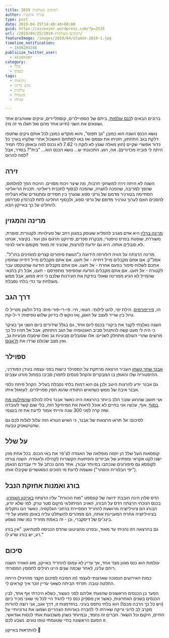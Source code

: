 ```yaml
---
title: רסיסים מעולמות 2019
author: נמרוד איזנברג
type: post
date: 2019-04-25T14:40:48+00:00
guid: https://aizenimr.wordpress.com/?p=2535
url: /2019/04/25/רסיסים-מעולמות-2019/
featureImage: /images/2019/04/olamot-2019-1.jpg
timeline_notification:
  - 1556203248
publicize_twitter_user:
  - aizenimr
category:
  - כללי
  - כנסים
tags:
  - גיקיאדה
  - מדע בדיוני
  - עולמות
  - פנטסיה
  - קהילה

---
```

ברוכים הבאים ל[כנס עולמות][1], ביתם של הספויילרים, קוספליירים, וגיקים שאוהבים אחד ושונאים את השני (תייגו אחד מהם ואל תגלו מי זה מי).

נושא הכנס השנה הוא כמובן "גב תפוס", והוא מוקדש כמובן לכל אותם גיקים שחטפו דלקת בגב התחתון, הזניחו את עצמם ואז באו למתחם האשכול אחרי שלקחו בערך כל כדור אפשרי שקיים (חוץ מאלה שגנץ לא לוקח כי 7.62 לא נכנס לפה ובאופן כללי תמיד היתה לי פוביה מכדורים). אה, רגע. התכוונתי ש... נושא הכנס הוא... "בית"? בסדר, אבל למה להרוס?

## זירה

השנה לא היתה זירה למשחקי חרבות, מה שיצר ויכוח מסויים. הויכוח הפך לפולמוס, שהפך למריבה, שהפכה לתגרה, שהפכה לבסוף לתכנית ריאליטי. תכנית הריאליטי הסתיימה בטורניר מדמם של גרזני ספוג שנערך בין חסידים ומתנגדים שלא הצליחו להסכים האם לערוך טורניר מדמם של גרזני ספוג, ולבסוף החליטו לתת לברנדון סנדרסון להחליט על כך באייקון הבא.

## מרינה והמגזין

[מרינה ברלין][2] היא אדם מגניב להפליא שעוסק במגוון רחב של פעילויות: <span lang="he-IL">לקטורית</span><span style="font-family:Liberation Serif, serif;"><span lang="en-US">, </span></span><span lang="he-IL">סופרת</span><span style="font-family:Liberation Serif, serif;"><span lang="en-US">, </span></span><span lang="he-IL">משוררת</span><span style="font-family:Liberation Serif, serif;"><span lang="en-US">, </span></span><span lang="he-IL">שופטת בפרס טיפטרי</span><span style="font-family:Liberation Serif, serif;"><span lang="en-US">, </span></span><span lang="he-IL">מבקרת ספרים</span><span style="font-family:Liberation Serif, serif;"><span lang="en-US">, </span></span><span lang="he-IL">פרויקט תרגום גפן ועוד. בקיצור, אנחנו לא סובלים אותה. היא גם יודעת להרצות, שכעיני זה מאוד מקומם וראוי לגינוי.<br /> </span>

מרינה הרצתה על הוויה דולורוזה הידועה כ"הגשת סיפורים קצרים למגזינים בחו"ל". אמל"ק: אם אתם מקבלים מייל דחייה - _אל תענו_. אם אתם מקבלים מייל דחייה שמזמין אתכם לשלוח סיפור בפעם אחרת - _אל תענו._ אם אתם מקבלים הודעה שהטקסט עבר לקטורה - _אל תענו._ אם אתם מקבלים הודעה שהסיפור מתפרסם - _תענו_, אבל רק בתנאי שהמייל לא הגיע ממרינה שאולי בודקת את העירנות שלכם כי היא ממש, אבל ממש מוצלחת עד כדי בלתי נסבלת.

## דרך הגב

הו, [פיריפורמיס][3]. <span lang="HE">הִילת ימַי, להט לֵילוֹתַי. חטאי, חיי. פי-רי-פור-מיס: בדל הלשון מטייל לו טיול בין שריר לעצב על האגן, ןאז נוקש לו בדיוק שלוש טפיפות: ד-ל-קת.<br /> </span>

<span lang="HE">השנה נאלצתי לקצר את ביקורי בכנס ליום אחד, גם בגלל שידורים ביום השני אך בעיקר כי היה לי מעט קשה להתנהל סביב האנטומיה של הגב התחתון. אבל אל תהיו כל כך מרוצים שהרי העולם מתחלק לשניים: אלו שסובלים מבעיות גב ואלו שיסבלו מבעיות גב, ואין מצב שכולם שרדו את <a href="https://www.imdb.com/title/tt4154796/">ת'אנוס</a>.<br /> </span>

## ספוילר

[אבנר שחר קשתן][4] העביר הרצאה מרתקת על הספוילר כישות בפני עצמה בעידן המודרני, ההיסטוריה שלו והאופן בו המבקרים והקהל מנסים לתמרן סביבו במחול מורט עצבים.

גם אבנר יודע להרצות היטב ולכן גם הוא דמות בלתי נסבלת בעליל. הקהל פיתח כלפי אבנר איבה של ממש כשהאיש התוודה שהוא חסין ספויילרים. לעזאזל איתו.

אני חושב שהרגע שובר הלב ביותר בהרצאה היה כאשר אבנר גילה לכולם [שהמילטון מת בסוף][5]. אוף, עכשיו אני בחיים לא אוכל לראות את המיוזיקל הזה, בלי שום קשר לעובדה שזה קרה לפני 300 שנה והייתי אמור לדעת את זה בעצמי.

לסיכום: _אל_ תראו הרצאות של אבנר, כי האיש הנורא הזה עלול לגלות לכם גם שהטיטאניק טבעה.

## על שלל

קופסאות העל שלל הן יוזמה מופלאה של האגודה לצ'פר את באי הכנס. בכל אחת מהן ישנו לקט אקראי ומפתיע של אביזרים והפתעות הקשורות לקהילה ולאגודה. השנה צורפו לקופסא גם סיפורונים שנכתבו במיוחד עבורן. אחד מהם נכתב על ידי עבדכם הנאמן ("יפי הבלורית והסהר") ואשמח לדעת מי הזוכים המאושרים שקיבלו אותו.

## בורג ואמנות אחזקת הנבל

הדס סלוין הינה חובבת ידועה של קונספט "מוח הכוורת" עליו הרצתה [באייקון האחרון][6]. בכנס הנוכחי הרצתה הדס על הבורג, האויב המיתולוגי מיקום סטר טרק. למי שלא יודע, הבורג הם ציוויליזציה מרושעת להחריד המסיירת ברחבי הגלקסיה. כאשר הם נתקלים בציוויליזציה אחרת המעניינת אותה, הם ממהרים להשתלט עליה באופן מזעזע על ידי בינג'ים של דיסקברי, וכן - זה באמת מחריד כמו שזה נשמע.

גם בהרצאה הזו נהניתי עד מאוד, ובפרט מהציטוט שהדס הכניסה לפנתיאון: "אין בורג רע, יש בורג שרע לו."

## סיכום

עולמות הוא כנס מגוון מצד אחד, אך עדיין לא עמוס להחריד באייקון. מזג האוויר השנה ריחם עלינו, לאחר שכמה שנים היינו רגילים לחמסין המסורתי.

כמות האירועים הנמוכה שארגנתי לעצמי (וזו הסיבה לסיכום הקצר מהרגיל) הייתה החלטה טובה: חזרתי הביתה כשאני עדיין זוכר איך קוראים לי.

הפער בן הכנסים הראשונים שהגעתי אליהם לפני כעשור, כשלא היכרתי אף אחד, לבין הכנסים בשנים האחרונות, כאשר אין מספיק כנס כדי להגיד היי לכל מי שאני מכיר כיום (ויש כל כך הרבה מכם!) הוא בלתי נתפס בעיני. בהזדמנות זו, דרך אגב, אני רוצה להודות מקרב לב לרוני וריקה שאירחו לי לחברה בארוחת הצהריים ושמעו את טרוניותיי על החיים, היקום וכל השאר. חברים זה נחמד, ובמיוחד כשהן משכנעות אותי לנסות אגדאשי. זו הפעם הראשונה בחיי שטעמתי טופו טעים. נשבע לכם.

להתראות באייקון 🙂

 [1]: http://2019.olamot-con.org.il/
 [2]: https://marinaberlin.org/
 [3]: https://he.wikipedia.org/wiki/%D7%94%D7%A9%D7%A8%D7%99%D7%A8_%D7%94%D7%90%D7%92%D7%A1%D7%99
 [4]: http://blog.strawjackal.org/
 [5]: https://en.wikipedia.org/wiki/Burr%E2%80%93Hamilton_duel
 [6]: /2018/09/30/%d7%a8%d7%a1%d7%99%d7%a1%d7%99%d7%9d-%d7%9e%d7%90%d7%99%d7%99%d7%a7%d7%95%d7%9f-2018/